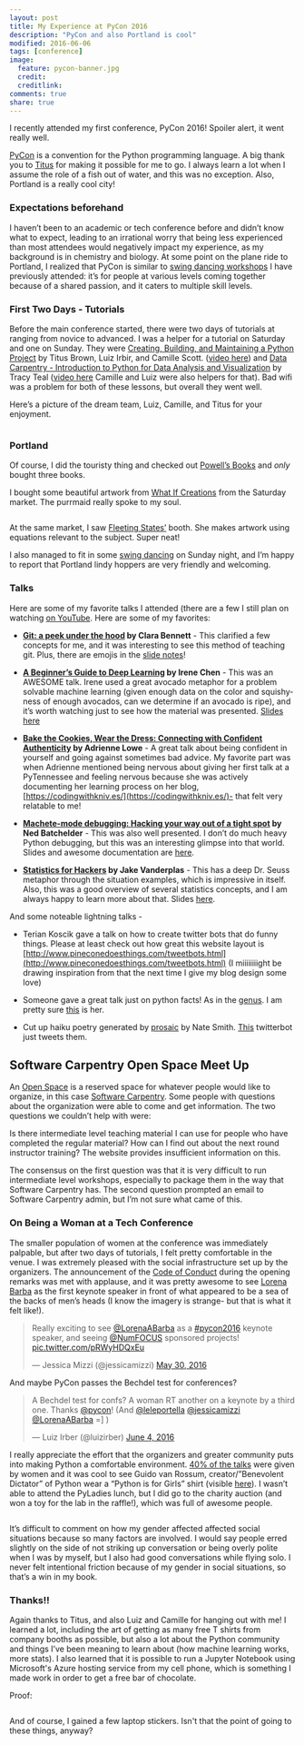 ```yaml
---
layout: post
title: My Experience at PyCon 2016
description: "PyCon and also Portland is cool"
modified: 2016-06-06
tags: [conference]
image:
  feature: pycon-banner.jpg
  credit:
  creditlink:
comments: true
share: true
---
```

I recently attended my first conference, PyCon 2016! Spoiler alert, it went really well.

[PyCon](https://us.pycon.org/2016/) is a convention for the Python programming language. A big thank you to [Titus](https://twitter.com/ctitusbrown?ref_src=twsrc%5Egoogle%7Ctwcamp%5Eserp%7Ctwgr%5Eauthor) for making it possible for me to go. I always learn a lot when I assume the role of a fish out of water, and this was no exception. Also, Portland is a really cool city!

### Expectations beforehand

I haven’t been to an academic or tech conference before and didn’t know what to expect, leading to an irrational worry that being less experienced than most attendees would negatively impact my experience, as my background is in chemistry and biology. At some point on the plane ride to Portland, I realized that PyCon is similar to [swing dancing workshops](http://www.lindyfocus.com/) I have previously attended: it’s for people at various levels coming together because of a shared passion, and it caters to multiple skill levels.

### First Two Days - Tutorials

Before the main conference started, there were two days of tutorials at ranging from novice to advanced. I was a helper for a tutorial on Saturday and one on Sunday. They were [Creating, Building, and Maintaining a Python Project](https://us.pycon.org/2016/schedule/presentation/1814/) by Titus Brown, Luiz Irbir, and Camille Scott. ([video here](https://www.youtube.com/watch?v=SUt3wT43AeM)) and [Data Carpentry - Introduction to Python for Data Analysis and Visualization](https://us.pycon.org/2016/schedule/presentation/1817/) by Tracy Teal ([video here](https://www.youtube.com/watch?v=Ws34Ho-1aDs) Camille and Luiz were also helpers for that). Bad wifi was a problem for both of these lessons, but overall they went well.

Here’s a picture of the dream team, Luiz, Camille, and Titus for your enjoyment.

<figure>
	<a href="https://raw.githubusercontent.com/jessicamizzi/jessicamizzi.github.io/master/images/dreamteam.jpg"><img src="https://raw.githubusercontent.com/jessicamizzi/jessicamizzi.github.io/master/images/dreamteam.jpg" alt=""></a>
</figure>

### Portland

Of course, I did the touristy thing and checked out [Powell’s Books](http://www.powells.com/) and *only* bought three books. 

I bought some beautiful artwork from [What If Creations](http://whatifcreationspdx.com/) from the Saturday market. The purrmaid really spoke to my soul.

<figure>
	<a href="https://raw.githubusercontent.com/jessicamizzi/jessicamizzi.github.io/master/images/purrmaid.png"><img src="https://raw.githubusercontent.com/jessicamizzi/jessicamizzi.github.io/master/images/purrmaid.png" alt=""></a>
</figure>

At the same market, I saw [Fleeting States’](http://www.fleetingstates.com/) booth. She makes artwork using equations relevant to the subject. Super neat!

I also managed to fit in some [swing dancing](http://www.stumptowndance.com/sunday-swing) on Sunday night, and I’m happy to report that Portland lindy hoppers are very friendly and welcoming. 

### Talks

Here are some of my favorite talks I attended (there are a few I still plan on watching [on YouTube](https://www.youtube.com/channel/UCwTD5zJbsQGJN75MwbykYNw/videos). Here are some of my favorites:

- **[Git: a peek under the hood](https://www.youtube.com/watch?v=zZ2hG6PMjk8) by Clara Bennett** - This clarified a few concepts for me, and it was interesting to see this method of teaching git. Plus, there are emojis in the [slide notes](https://github.com/csojinb/git-under-the-hood/blob/master/presentation.md)! 

- **[A Beginner’s Guide to Deep Learning](https://www.youtube.com/watch?v=kVud83kqv30) by Irene Chen** - This was an AWESOME talk. Irene used a great avocado metaphor for a problem solvable machine learning (given enough data on the color and squishy-ness of enough avocados, can we determine if an avocado is ripe), and it’s worth watching just to see how the material was presented.  [Slides here](https://speakerdeck.com/pycon2016/irene-chen-a-beginners-guide-to-deep-learning)

- **[Bake the Cookies, Wear the Dress: Connecting with Confident Authenticity](https://www.youtube.com/watch?v=6Uj746j9Heo) by Adrienne Lowe** - A great talk about being confident in yourself and going against sometimes bad advice. My favorite part was when Adrienne mentioned being nervous about giving her first talk at a PyTennessee and feeling nervous because she was actively documenting her learning process on her blog, [https://codingwithkniv.es/](https://codingwithkniv.es/)- that felt very relatable to me!

- **[Machete-mode debugging: Hacking your way out of a tight spot](https://www.youtube.com/watch?v=5XvAVgcbmdY) by Ned Batchelder** - This was also well presented. I don’t do much heavy Python debugging, but this was an interesting glimpse into that world. Slides and awesome documentation are [here](http://nedbatchelder.com/text/machete.html).

- **[Statistics for Hackers](https://www.youtube.com/watch?v=-7I7MWTX0gA) by Jake Vanderplas** - This has a deep Dr. Seuss metaphor through the situation examples, which is impressive in itself. Also, this was a good overview of several statistics concepts, and I am always happy to learn more about that. Slides [here](https://speakerdeck.com/jakevdp/statistics-for-hackers).

And some noteable lightning talks -

- Terian Koscik gave a talk on how to create twitter bots that do funny things. Please at least check out how great this website layout is [http://www.pineconedoesthings.com/tweetbots.html](http://www.pineconedoesthings.com/tweetbots.html) (I miiiiiiiight be drawing inspiration from that the next time I give my blog design some love)

- Someone gave a great talk just on python facts! As in the [genus](https://en.wikipedia.org/wiki/Python_(genus)). I am pretty sure [this](https://twitter.com/GeorgiaReh) is her.

- Cut up haiku poetry generated by [prosaic](https://github.com/nathanielksmith/prosaic) by Nate Smith. [This](https://twitter.com/haikuthegibson) twitterbot just tweets them.


## Software Carpentry Open Space Meet Up

An [Open Space](https://us.pycon.org/2016/events/open-spaces/) is a reserved space for whatever people would like to organize, in this case  [Software Carpentry](http://software-carpentry.org/). Some people with questions about the organization were able to come and get information. The two questions we couldn’t help with were:

Is there intermediate level teaching material I can use for people who have completed the regular material?
How can I find out about the next round instructor training? The website provides insufficient information on this.

The consensus on the first question was that it is very difficult to run intermediate level workshops, especially to package them in the way that Software Carpentry has. The second question prompted an email to Software Carpentry admin, but I’m not sure what came of this.

### On Being a Woman at a Tech Conference

The smaller population of women at the conference was immediately palpable, but after two days of tutorials, I felt pretty comfortable in the venue. I was extremely pleased with the social infrastructure set up by the organizers. The announcement of the [Code of Conduct](https://us.pycon.org/2016/about/code-of-conduct/) during the opening remarks was met with applause, and it was pretty awesome to see [Lorena Barba](https://about.me/lorenabarba) as the first keynote speaker in front of what appeared to be a sea of the backs of men’s heads (I know the imagery is strange- but that is what it felt like!).

<blockquote class="twitter-tweet" data-lang="en"><p lang="en" dir="ltr">Really exciting to see <a href="https://twitter.com/LorenaABarba">@LorenaABarba</a> as a <a href="https://twitter.com/hashtag/pycon2016?src=hash">#pycon2016</a> keynote speaker, and seeing <a href="https://twitter.com/NumFOCUS">@NumFOCUS</a> sponsored projects! <a href="https://t.co/pRWyHDQxEu">pic.twitter.com/pRWyHDQxEu</a></p>&mdash; Jessica Mizzi (@jessicamizzi) <a href="https://twitter.com/jessicamizzi/status/737324292874981376">May 30, 2016</a></blockquote>
<script async src="//platform.twitter.com/widgets.js" charset="utf-8"></script>

And maybe PyCon passes the Bechdel test for conferences?

<blockquote class="twitter-tweet" data-lang="en"><p lang="en" dir="ltr">A Bechdel test for confs? A woman RT another on a keynote by a third one. Thanks <a href="https://twitter.com/pycon">@pycon</a>! (And <a href="https://twitter.com/leleportella">@leleportella</a> <a href="https://twitter.com/jessicamizzi">@jessicamizzi</a> <a href="https://twitter.com/LorenaABarba">@LorenaABarba</a> =] )</p>&mdash; Luiz Irber (@luizirber) <a href="https://twitter.com/luizirber/status/738903382211977216">June 4, 2016</a></blockquote>
<script async src="//platform.twitter.com/widgets.js" charset="utf-8"></script>

I really appreciate the effort that the organizers and greater community puts into making Python a comfortable environment. [40% of the talks](https://twitter.com/jessicamckellar/status/737299461563502595) were given by women and it was cool to see Guido van Rossum, creator/”Benevolent Dictator” of Python wear a “Python is for Girls” shirt (visible [here](https://adainitiative.org/2014/09/22/why-guido-van-rossum-supports-the-ada-initiative-wears-a-python-is-for-girls-shirt-and-answered-questions-from-only-women-at-pycon-2014/)). I wasn’t able to attend the PyLadies lunch, but I did go to the charity auction (and won a toy for the lab in the raffle!), which was full of awesome people.

<figure>
	<a href="https://raw.githubusercontent.com/jessicamizzi/jessicamizzi.github.io/master/images/pyladies-toy.jpg"><img src="https://raw.githubusercontent.com/jessicamizzi/jessicamizzi.github.io/master/images/pyladies-toy.jpg" alt=""></a>
</figure>

It’s difficult to comment on how my gender affected affected social situations because so many factors are involved. I would say people erred slightly on the side of not striking up conversation or being overly polite when I was by myself, but I also had good conversations while flying solo. 
I never felt intentional friction because of my gender in social situations, so that’s a win in my book.


### Thanks!!

Again thanks to Titus, and also Luiz and Camille for hanging out with me! I learned a lot, including the art of getting as many free T shirts from company booths as possible, but also a lot about the Python community and things I’ve been meaning to learn about (how machine learning works, more stats). I also learned that it is possible to run a Jupyter Notebook using Microsoft's Azure hosting service from my cell phone, which is something I made work in order to get a free bar of chocolate.

Proof:

<figure>
	<a href="https://raw.githubusercontent.com/jessicamizzi/jessicamizzi.github.io/master/images/jupyter-cell.png"><img src="https://raw.githubusercontent.com/jessicamizzi/jessicamizzi.github.io/master/images/jupyter-cell.png" alt=""></a>
</figure>


And of course, I gained a few laptop stickers. Isn't that the point of going to these things, anyway?

<figure>
	<a href="https://raw.githubusercontent.com/jessicamizzi/jessicamizzi.github.io/master/images/laptop-stickers.jpg"><img src="https://raw.githubusercontent.com/jessicamizzi/jessicamizzi.github.io/master/images/laptop-stickers.jpg" alt=""></a>
</figure>

